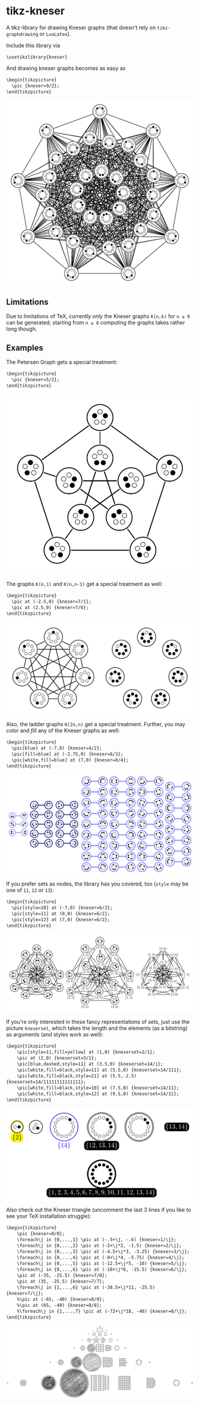 # tikz-kneser
A tikz-library for drawing Kneser graphs (that doesn't rely on `tikz-graphdrawing` or `LuaLatex`).

Include this library via
``` Tex
\usetikzlibrary{kneser}
```

And drawing kneser graphs becomes as easy as
``` Tex
\begin{tikzpicture}
  \pic {kneser=9/2};
\end{tikzpicture}
```
![](https://github.com/PH111P/tikz-kneser/blob/master/pics/K_9_2.png)


Limitations
--

Due to limitations of TeX, currently only the Kneser graphs `K(n,k)` for `n ≤ 9` can be generated;
starting from `n ≥ 8` computing the graphs takes rather long though.

Examples
---

The Petersen Graph gets a special treatment:

``` Tex
\begin{tikzpicture}
  \pic {kneser=5/2};
\end{tikzpicture}
```
![](https://github.com/PH111P/tikz-kneser/blob/master/pics/K_5_2.png)


The graphs `K(n,1)` and `K(n,n-1)` get a special treatment as well:

``` Tex
\begin{tikzpicture}
  \pic at (-2.5,0) {kneser=7/1};
  \pic at (2.5,0) {kneser=7/6};
\end{tikzpicture}
```
![](https://github.com/PH111P/tikz-kneser/blob/master/pics/K_7_1_7_6.png)

Also, the ladder graphs `K(2n,n)` get a special treatment.
Further, you may _color_ and _fill_ any of the Kneser graphs as well:

``` Tex
\begin{tikzpicture}
  \pic[blue] at (-7,0) {kneser=4/2};
  \pic[fill=blue] at (-2.75,0) {kneser=6/3};
  \pic[white,fill=blue] at (7,0) {kneser=8/4};
\end{tikzpicture}
```
![](https://github.com/PH111P/tikz-kneser/blob/master/pics/ladders.png)

If you prefer sets as nodes, the library has you covered, too (`style` may be one of `11`, `12` or `13`):

``` Tex
\begin{tikzpicture}
  \pic[style=10] at (-7,0) {kneser=6/2};
  \pic[style=11] at (0,0) {kneser=6/2};
  \pic[style=12] at (7,0) {kneser=6/2};
\end{tikzpicture}
```
![](https://github.com/PH111P/tikz-kneser/blob/master/pics/styles.png)

If you're only interested in these fancy representations of sets, just use the picture `kneserset`,
which takes the length and the elements (as a bitstring) as arguments (and styles work as well):

``` Tex
\begin{tikzpicture}
    \pic[style=11,fill=yellow] at (1,0) {kneserset=2/1};
    \pic at (2,0) {kneserset=3/1};
    \pic[blue,dashed,style=11] at (3.5,0) {kneserset=14/1};
    \pic[white,fill=black,style=11] at (5.5,0) {kneserset=14/111};
    \pic[white,fill=black,style=21] at (5.5,-2.5) {kneserset=14/11111111111111};
    \pic[white,fill=black,style=10] at (7.5,0) {kneserset=14/11};
    \pic[white,fill=black,style=12] at (9.5,0) {kneserset=14/11};
\end{tikzpicture}
```
![](https://github.com/PH111P/tikz-kneser/blob/master/pics/kneserset.png)

Also check out the Kneser triangle (uncomment the last 3 lines if you like to see your TeX installation struggle):
``` Tex
\begin{tikzpicture}
    \pic {kneser=0/0};
    \foreach\j in {0,...,1} \pic at (-.5+\j, -.6) {kneser=1/\j};
    \foreach\j in {0,...,2} \pic at (-2+\j*2, -1.5) {kneser=2/\j};
    \foreach\j in {0,...,3} \pic at (-4.5+\j*3, -3.25) {kneser=3/\j};
    \foreach\j in {0,...,4} \pic at (-8+\j*4, -5.75) {kneser=4/\j};
    \foreach\j in {0,...,5} \pic at (-12.5+\j*5, -10) {kneser=5/\j};
    \foreach\j in {0,...,6} \pic at (-18+\j*6, -15.5) {kneser=6/\j};
    \pic at (-35, -25.5) {kneser=7/0};
    \pic at (35, -25.5) {kneser=7/7};
    \foreach\j in {1,...,6} \pic at (-38.5+\j*11, -25.5) {kneser=7/\j};
    %\pic at (-65, -40) {kneser=8/0};
    %\pic at (65, -40) {kneser=8/8};
    %\foreach\j in {1,...,7} \pic at (-72+\j*18, -40) {kneser=8/\j};
\end{tikzpicture}
```
![](https://github.com/PH111P/tikz-kneser/blob/master/pics/triangle.png)
